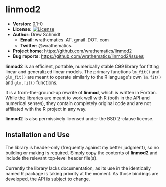 # linmod2

* **Version:** 0.1-0
* **License:** [![License](http://img.shields.io/badge/license-BSD%202--Clause-orange.svg?style=flat)](http://opensource.org/licenses/BSD-2-Clause)
* **Author:** Drew Schmidt
    - **Email**: wrathematics .AT. gmail .DOT. com
    - **Twitter**: @wrathematics
* **Project home**: https://github.com/wrathematics/linmod2
* **Bug reports**: https://github.com/wrathematics/linmod2/issues

**linmod2** is an efficient, portable, numerically stable C99 library for fitting linear and generalized linear models.  The primary functions `lm_fit()` and `glm_fit()` are meant to operate similarly to the R language's own `lm.fit()` and `glm.fit()` functions.

It is a from-the-ground-up rewrite of **linmod**, which is written in Fortran.  While the libraries are meant to work well with R (both in the API and numerical senses), they contain completely original code and are not affiliated with the R project in any way.

**linmod2** is also permissively licensed under the BSD 2-clause license.



## Installation and Use

The library is header-only (frequently against my better judgment), so no building or making is required. Simply copy the contents of **linmod2** and include the relevant top-level header file(s).

Currently the library lacks documentation, as its use in the identically named R package is taking priority at the moment.  As those bindings are developed, the API is subject to change.
